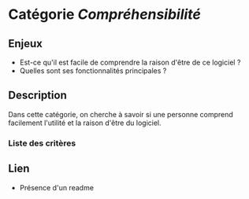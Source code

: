 # Catégorie *Compréhensibilité* 

## Enjeux

- Est-ce qu'il est facile de comprendre la raison d'être de ce logiciel ?
- Quelles sont ses fonctionnalités principales ?

## Description

Dans cette catégorie, on cherche à savoir si une personne comprend facilement l'utilité et la raison d'être du logiciel. 

### Liste des critères 


## Lien

- Présence d'un readme